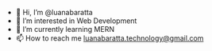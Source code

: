 - 👋 Hi, I’m @luanabaratta
- 👀 I’m interested in Web Development
- 🌱 I’m currently learning MERN
- 📫 How to reach me luanabaratta.technology@gmail.com

<!---
luanabaratta/luanabaratta is a ✨ special ✨ repository because its `README.md` (this file) appears on your GitHub profile.
You can click the Preview link to take a look at your changes.
--->
